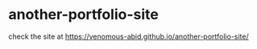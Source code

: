 # another-portfolio-site

check the site at
https://venomous-abid.github.io/another-portfolio-site/
